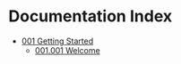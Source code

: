 # Documentation Index

- [001 Getting Started](001_Getting-Started/index.md)
  - [001.001 Welcome](001_Getting-Started/001.001.Welcome.md)
